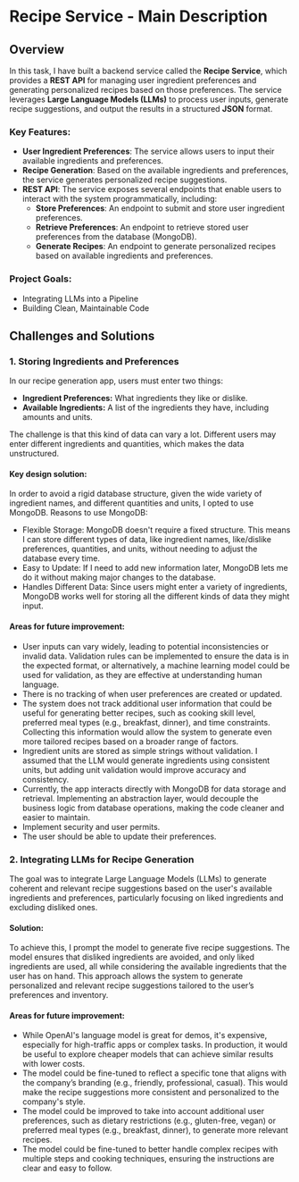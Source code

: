 # Recipe Service - Main Description

## Overview

In this task, I have built a backend service called the **Recipe Service**, which provides a **REST API** for managing user ingredient preferences and generating personalized recipes based on those preferences. The service leverages **Large Language Models (LLMs)** to process user inputs, generate recipe suggestions, and output the results in a structured **JSON** format.

### Key Features:
- **User Ingredient Preferences**: The service allows users to input their available ingredients and preferences.
- **Recipe Generation**: Based on the available ingredients and preferences, the service generates personalized recipe suggestions.
- **REST API**: The service exposes several endpoints that enable users to interact with the system programmatically, including:
  - **Store Preferences**: An endpoint to submit and store user ingredient preferences.
  - **Retrieve Preferences**: An endpoint to retrieve stored user preferences from the database (MongoDB).
  - **Generate Recipes**: An endpoint to generate personalized recipes based on available ingredients and preferences.

### Project Goals:
- Integrating LLMs into a Pipeline
- Building Clean, Maintainable Code

## Challenges and Solutions

### 1. **Storing Ingredients and Preferences**

In our recipe generation app, users must enter two things:
- **Ingredient Preferences:** What ingredients they like or dislike.
- **Available Ingredients:** A list of the ingredients they have, including amounts and units.

The challenge is that this kind of data can vary a lot. Different users may enter different ingredients and quantities, which makes the data unstructured.

#### Key design solution:
In order to avoid a rigid database structure, given the wide variety of ingredient names, and different quantities and units, I opted to use MongoDB. Reasons to use MongoDB:

- Flexible Storage: MongoDB doesn't require a fixed structure. This means I can store different types of data, like ingredient names, like/dislike preferences, quantities, and units, without needing to adjust the database every time.
- Easy to Update: If I need to add new information later, MongoDB lets me do it without making major changes to the database.
- Handles Different Data: Since users might enter a variety of ingredients, MongoDB works well for storing all the different kinds of data they might input.

#### Areas for future improvement:
- User inputs can vary widely, leading to potential inconsistencies or invalid data. Validation rules can be implemented to ensure the data is in the expected format, or alternatively, a machine learning model could be used for validation, as they are effective at understanding human language.
- There is no tracking of when user preferences are created or updated.
- The system does not track additional user information that could be useful for generating better recipes, such as cooking skill level, preferred meal types (e.g., breakfast, dinner), and time constraints. Collecting this information would allow the system to generate even more tailored recipes based on a broader range of factors.
- Ingredient units are stored as simple strings without validation. I assumed that the LLM would generate ingredients using consistent units, but adding unit validation would improve accuracy and consistency.
- Currently, the app interacts directly with MongoDB for data storage and retrieval. Implementing an abstraction layer, would decouple the business logic from database operations, making the code cleaner and easier to maintain.
- Implement security and user permits. 
- The user should be able to update their preferences. 

### 2. **Integrating LLMs for Recipe Generation**

The goal was to integrate Large Language Models (LLMs) to generate coherent and relevant recipe suggestions based on the user's available ingredients and preferences, particularly focusing on liked ingredients and excluding disliked ones.

#### Solution:
To achieve this, I prompt the model to generate five recipe suggestions. The model ensures that disliked ingredients are avoided, and only liked ingredients are used, all while considering the available ingredients that the user has on hand. This approach allows the system to generate personalized and relevant recipe suggestions tailored to the user’s preferences and inventory.

#### Areas for future improvement:
- While OpenAI's language model is great for demos, it's expensive, especially for high-traffic apps or complex tasks. In production, it would be useful to explore cheaper models that can achieve similar results with lower costs.
- The model could be fine-tuned to reflect a specific tone that aligns with the company’s branding (e.g., friendly, professional, casual). This would make the recipe suggestions more consistent and personalized to the company's style.
- The model could be improved to take into account additional user preferences, such as dietary restrictions (e.g., gluten-free, vegan) or preferred meal types (e.g., breakfast, dinner), to generate more relevant recipes.
- The model could be fine-tuned to better handle complex recipes with multiple steps and cooking techniques, ensuring the instructions are clear and easy to follow.

